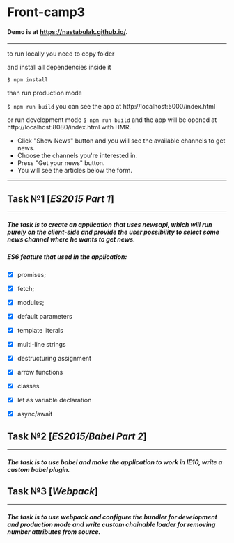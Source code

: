 # Front-camp3

#### Demo is at https://nastabulak.github.io/.
***
to run locally you need to copy folder

and install all dependencies inside it

`$ npm install`

than run production mode

`$ npm run build`
 you can see the app at http://localhost:5000/index.html

or run development mode
`$ npm run build`
and the app will be opened at http://localhost:8080/index.html with HMR.

* Click "Show News" button and you will see the available channels to get news.
* Choose the channels you're interested in.
* Press "Get your news" button. 
* You will see the articles below the form.
***
## Task №1 [*ES2015 Part 1*]
***
##### The task is to create an application that uses newsapi, which will run purely on the client-side and provide the user possibility to select some news channel where he wants to get news. 

##### ES6 feature that used in the application:
- [x] promises;
- [x] fetch;
- [x] modules;
- [x] default parameters
- [x] template literals
- [x] multi-line strings
- [x] destructuring assignment
- [x] arrow functions
- [x] classes
- [x] let as variable declaration
- [x] async/await


## Task №2 [*ES2015/Babel Part 2*]
***
##### The task is to use babel and make the application to work in IE10, write a custom babel plugin.


## Task №3 [*Webpack*]
***
##### The task is to use webpack and configure the bundler for development and production mode and write custom chainable loader for removing number attributes from source.
